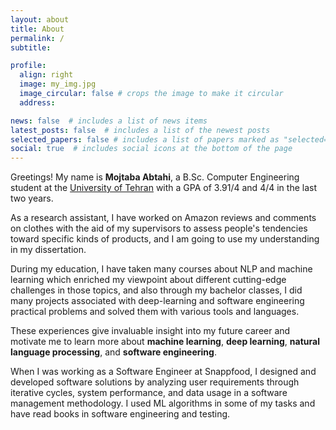 ```yaml
---
layout: about
title: About
permalink: /
subtitle:

profile:
  align: right
  image: my_img.jpg
  image_circular: false # crops the image to make it circular
  address:

news: false  # includes a list of news items
latest_posts: false  # includes a list of the newest posts
selected_papers: false # includes a list of papers marked as "selected={true}"
social: true  # includes social icons at the bottom of the page
---
```


Greetings! My name is **Mojtaba Abtahi**, a B.Sc. Computer Engineering student at
the [University of Tehran](https://www.usnews.com/education/best-global-universities/university-of-tehran-504903)
with a GPA of 3.91/4 and 4/4 in the last two years.

As a research assistant, I have worked on Amazon reviews and comments on clothes with the aid of my supervisors to
assess people's tendencies toward specific kinds of products, and I am going to use my understanding in my dissertation.

During my education, I have taken many courses about NLP and machine learning which enriched my viewpoint about
different
cutting-edge challenges in those topics, and also through my bachelor classes, I did many projects associated with
deep-learning and software engineering practical problems and solved them with various tools and languages.

These experiences give invaluable insight into my future career and motivate me to learn more about
**machine learning**, **deep learning**, **natural language processing**, and **software engineering**.

When I was working as a Software Engineer at Snappfood, I designed and developed software solutions by analyzing user
requirements through iterative cycles, system performance, and data usage in a software management methodology. I used ML
algorithms in some of my tasks and have read books in software engineering and testing.